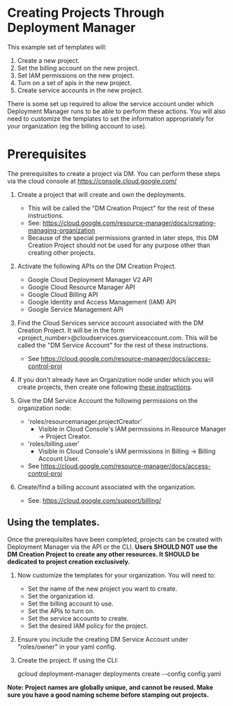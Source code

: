 # Creating Projects Through Deployment Manager

This example set of templates will:

1.  Create a new project.
2.  Set the billing account on the new project.
3.  Set IAM permissions on the new project.
4.  Turn on a set of apis in the new project.
5.  Create service accounts in the new project.

There is some set up required to allow the service account under which
Deployment Manager runs to be able to perform these actions. You will also need
to customize the templates to set the information appropriately for your
organization (eg the billing account to use).

# Prerequisites

The prerequisites to create a project via DM. You can perform these steps via
the cloud console at https://console.cloud.google.com/

1.  Create a project that will create and own the deployments.

    *   This will be called the "DM Creation Project" for the rest of these
        instructions.
    *   See:
        https://cloud.google.com/resource-manager/docs/creating-managing-organization
    *   Because of the special permissions granted in later steps, this DM
        Creation Project should not be used for any purpose other than creating
        other projects.

2.  Activate the following APIs on the DM Creation Project.

    *   Google Cloud Deployment Manager V2 API
    *   Google Cloud Resource Manager API
    *   Google Cloud Billing API
    *   Google Identity and Access Management (IAM) API
    *   Google Service Management API

3.  Find the Cloud Services service account associated with the DM Creation
    Project. It will be in the form
    &lt;project_number&gt;@cloudservices.gserviceaccount.com. This will be
    called the "DM Service Account" for the rest of these instructions.

    *   See https://cloud.google.com/resource-manager/docs/access-control-proj

4.  If you don't already have an Organization node under which you will create
    projects, then create one following [these
    instructions](https://cloud.google.com/resource-manager/docs/creating-managing-organization).

5.  Give the DM Service Account the following permissions on the organization
    node:

    *   'roles/resourcemanager.projectCreator'
        *   Visible in Cloud Console's IAM permissions in Resource Manager ->
            Project Creator.
    *   'roles/billing.user'
        *   Visible in Cloud Console's IAM permissions in Billing -> Billing
            Account User.
    *   See https://cloud.google.com/resource-manager/docs/access-control-proj

6.  Create/find a billing account associated with the organization.

    *   See: https://cloud.google.com/support/billing/

## Using the templates.

Once the prerequisites have been completed, projects can be created with
Deployment Manager via the API or the CLI. **Users SHOULD NOT use the DM
Creation Project to create any other resources. It SHOULD be dedicated to
project creation exclusively.**

1.  Now customize the templates for your organization. You will need to:

    *   Set the name of the new project you want to create.
    *   Set the organization id.
    *   Set the billing account to use.
    *   Set the APIs to turn on.
    *   Set the service accounts to create.
    *   Set the desired IAM policy for the project.
2.  Ensure you include the creating DM Service Account under "roles/owner" in your yaml config.
3.  Create the project. If using the CLI:

    gcloud deployment-manager deployments create <deployment name> --config
    config.yaml

**Note: Project names are globally unique, and cannot be reused. Make sure you
have a good naming scheme before stamping out projects.**
